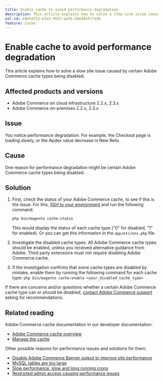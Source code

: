 ```yaml
---
title: Enable cache to avoid performance degradation
description: This article explains how to solve a slow site issue caused by certain Adobe Commerce cache types being disabled.
exl-id: e4e5a753-efa3-4552-aaf6-28e44efcfa5b
feature: Cache
---
```

# Enable cache to avoid performance degradation

This article explains how to solve a slow site issue caused by certain Adobe Commerce cache types being disabled.

## Affected products and versions

* Adobe Commerce on cloud infrastructure 2.2.x, 2.3.x
* Adobe Commerce on-premises 2.2.x, 2.3.x

## Issue

You notice performance degradation. For example, the Checkout page is loading slowly, or the Apdex value decrease in New Relic.

## Cause

One reason for performance degradation might be certain Adobe Commerce cache types being disabled.

## Solution

1. First, check the status of your Adobe Commerce cache, to see if this is the issue. For this, [SSH to your environment](https://devdocs.magento.com/cloud/env/environments-ssh.html#ssh) and run the following command:

    ```bash
    php bin/magento cache:status
    ```

    This would display the status of each cache type ("0" for disabled, "1" for enabled). Or you can get this information in the `app/etc/env.php` file.

1. Investigate the disabled cache types. All Adobe Commerce cache types should be enabled, unless you received alternative guidance from Adobe. Third party extensions must not require disabling Adobe Commerce cache.
1. If the investigation confirms that some cache types are disabled by mistake, enable them by running the following command for each cache type: `php bin/magento cache:enable <your_disabled_cache_type>`

If there are concerns and/or questions whether a certain Adobe Commerce cache type can or should be disabled, [contact Adobe Commerce support](/help/help-center-guide/help-center/magento-help-center-user-guide.md#submit-ticket) asking for recommendations.

## Related reading

Adobe Commerce cache documentation in our developer documentation:

* [Adobe Commerce cache overview](https://devdocs.magento.com/guides/v2.3/frontend-dev-guide/cache_for_frontdevs.html)
* [Manage the cache](https://devdocs.magento.com/guides/v2.3/config-guide/cli/config-cli-subcommands-cache.html)

Other possible reasons for performance issues and solutions for them:

* [Disable Adobe Commerce Banner output to improve site performance](/help/troubleshooting/miscellaneous/disable-magento-banner-output-to-improve-site-performance.md)
* [MySQL tables are too large](/help/troubleshooting/database/mysql-tables-are-too-large.md)
* [Slow performance, slow and long running crons](/help/troubleshooting/miscellaneous/slow-performance-slow-and-long-running-crons.md)
* [Restricted admin access causing performance issues](/help/troubleshooting/miscellaneous/restricted-admin-access-causing-performance-issues.md)

